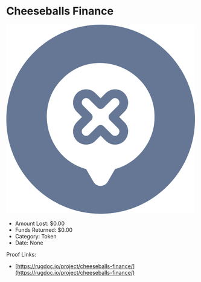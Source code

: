 # Cheeseballs Finance
![Cheeseballs Finance](/rektimages/Cheeseballs-Finance.png)
- Amount Lost: $0.00
- Funds Returned: $0.00
- Category: Token
- Date: None



Proof Links:
- [https://rugdoc.io/project/cheeseballs-finance/](https://rugdoc.io/project/cheeseballs-finance/)


